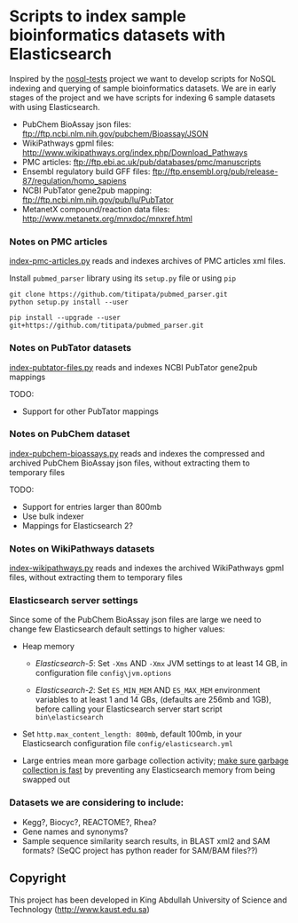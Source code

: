 # Scripts to index sample bioinformatics datasets with Elasticsearch 

Inspired by the [nosql-tests](https://github.com/weinberger/nosql-tests/)
project we want to develop scripts for NoSQL indexing and querying of
sample bioinformatics datasets.
We are in early stages of the project and we have scripts for indexing
6 sample datasets with using Elasticsearch.

* PubChem BioAssay json files: ftp://ftp.ncbi.nlm.nih.gov/pubchem/Bioassay/JSON
* WikiPathways gpml files: http://www.wikipathways.org/index.php/Download_Pathways
* PMC articles: ftp://ftp.ebi.ac.uk/pub/databases/pmc/manuscripts
* Ensembl regulatory build GFF files: ftp://ftp.ensembl.org/pub/release-87/regulation/homo_sapiens
* NCBI PubTator gene2pub mapping: ftp://ftp.ncbi.nlm.nih.gov/pub/lu/PubTator
* MetanetX compound/reaction data files: http://www.metanetx.org/mnxdoc/mnxref.html

### Notes on PMC articles

[index-pmc-articles.py](index-pmc-articles.py) reads and indexes archives of PMC articles xml files.

Install `pubmed_parser` library using its `setup.py` file or using `pip`
```
git clone https://github.com/titipata/pubmed_parser.git
python setup.py install --user
```
```
pip install --upgrade --user git+https://github.com/titipata/pubmed_parser.git
```
### Notes on PubTator datasets 

[index-pubtator-files.py](index-pubtator-files.py) reads and indexes NCBI
PubTator gene2pub mappings

TODO:

* Support for other PubTator mappings

### Notes on PubChem dataset

[index-pubchem-bioassays.py](index-pubchem-bioassays.py) reads and indexes
the compressed and archived PubChem BioAssay json files,
without extracting them to temporary files

TODO:

* Support for entries larger than 800mb
* Use bulk indexer
* Mappings for Elasticsearch 2?

### Notes on WikiPathways datasets

[index-wikipathways.py](index-wikipathways.py) reads and indexes
the archived WikiPathways gpml files,
without extracting them to temporary files

### Elasticsearch server settings
Since some of the PubChem BioAssay json files are large we need to change
few Elasticsearch default settings to higher values:

* Heap memory

    * _Elasticsearch-5_: Set `-Xms` AND `-Xmx` JVM settings to at least 14 GB,
    in configuration file `config\jvm.options`

    * _Elasticsearch-2_: Set `ES_MIN_MEM` AND `ES_MAX_MEM` environment variables to at least 1 and 14 GBs,
    (defaults are 256mb and 1GB), before calling your Elasticsearch server
    start script `bin\elasticsearch`

* Set `http.max_content_length: 800mb`, default 100mb,
  in your Elasticsearch configuration file `config/elasticsearch.yml`
* Large entries mean more garbage collection activity;
  [make sure garbage collection is fast](https://www.elastic.co/guide/en/elasticsearch/reference/current/setup-configuration-memory.html) 
  by preventing any Elasticsearch memory from being swapped out
  

### Datasets we are considering to include: 
* Kegg?, Biocyc?, REACTOME?, Rhea?
* Gene names and synonyms?
* Sample sequence similarity search results, in BLAST xml2 and SAM formats?
  (SeQC project has python reader for SAM/BAM files??)

## Copyright
This project has been developed
in King Abdullah University of Science and Technology (http://www.kaust.edu.sa)

